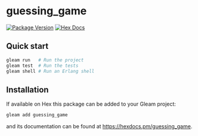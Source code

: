 # guessing_game

[![Package Version](https://img.shields.io/hexpm/v/guessing_game)](https://hex.pm/packages/guessing_game)
[![Hex Docs](https://img.shields.io/badge/hex-docs-ffaff3)](https://hexdocs.pm/guessing_game/)

## Quick start

```sh
gleam run   # Run the project
gleam test  # Run the tests
gleam shell # Run an Erlang shell
```

## Installation

If available on Hex this package can be added to your Gleam project:

```sh
gleam add guessing_game
```

and its documentation can be found at <https://hexdocs.pm/guessing_game>.
